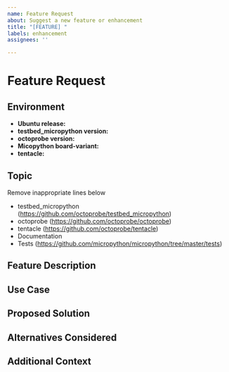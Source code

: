 ```yaml
---
name: Feature Request
about: Suggest a new feature or enhancement
title: "[FEATURE] "
labels: enhancement
assignees: ''

---
```


# Feature Request

## Environment
- **Ubuntu release:** <!-- e.g., 24.04,24.10,25.04 -->
- **testbed_micropython version:** <!-- e.g., commit hash -->
- **octoprobe version:** <!-- e.g., commit hash -->
- **Micopython board-variant:** <!-- e.g., RPI_PICO2-RISCV -->
- **tentacle:** <!-- e.g., v0.3, v0.4 -->

## Topic

Remove inappropriate lines below
- testbed_micropython (https://github.com/octoprobe/testbed_micropython)
- octoprobe (https://github.com/octoprobe/octoprobe)
- tentacle (https://github.com/octoprobe/tentacle)
- Documentation
- Tests (https://github.com/micropython/micropython/tree/master/tests)

## Feature Description
<!-- Provide a clear and concise description of the feature or enhancement you are proposing. -->

## Use Case
<!-- Explain why this feature would be useful and how it would be used. -->

## Proposed Solution
<!-- Describe how you think this feature should be implemented. -->

## Alternatives Considered
<!-- List any alternative solutions or features you've considered. -->

## Additional Context
<!-- Add any other context about the feature request here, such as related issues, screenshots, or references. -->
